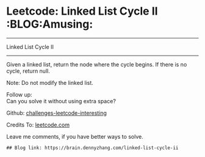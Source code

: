 # Leetcode: Linked List Cycle II     :BLOG:Amusing:


---

Linked List Cycle II  

---

Given a linked list, return the node where the cycle begins. If there is no cycle, return null.  

Note: Do not modify the linked list.  

Follow up:  
Can you solve it without using extra space?  

Github: [challenges-leetcode-interesting](https://github.com/DennyZhang/challenges-leetcode-interesting/tree/master/linked-list-cycle-ii)  

Credits To: [leetcode.com](https://leetcode.com/problems/linked-list-cycle-ii/description/)  

Leave me comments, if you have better ways to solve.  

    ## Blog link: https://brain.dennyzhang.com/linked-list-cycle-ii